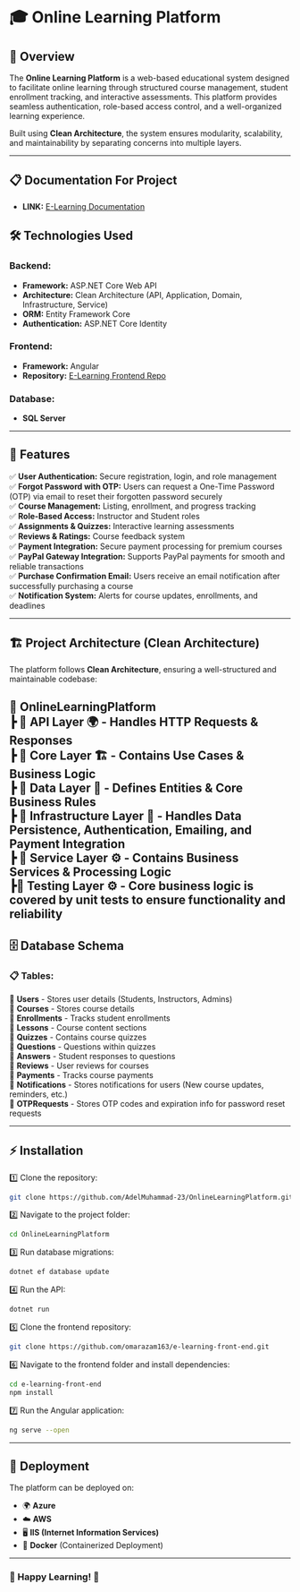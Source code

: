 
# 🎓 Online Learning Platform

## 🚀 Overview
The **Online Learning Platform** is a web-based educational system designed to facilitate online learning through structured course management, student enrollment tracking, and interactive assessments. This platform provides seamless authentication, role-based access control, and a well-organized learning experience.

Built using **Clean Architecture**, the system ensures modularity, scalability, and maintainability by separating concerns into multiple layers.

---
## 📋 Documentation For Project  
- **LINK:** [E-Learning Documentation](https://docs.google.com/document/d/1Isy5c27E8eTTnMRU_O5s6biLVf4ZUhzS/edit)

## 🛠️ Technologies Used

### Backend:
- **Framework:** ASP.NET Core Web API  
- **Architecture:** Clean Architecture (API, Application, Domain, Infrastructure, Service)  
- **ORM:** Entity Framework Core  
- **Authentication:** ASP.NET Core Identity  

### Frontend:
- **Framework:** Angular  
- **Repository:** [E-Learning Frontend Repo](https://github.com/omarazam163/e-learning-front-end)

### Database:
- **SQL Server**

---

## 🌟 Features

✅ **User Authentication:** Secure registration, login, and role management  
✅ **Forgot Password with OTP:** Users can request a One-Time Password (OTP) via email to reset their forgotten password securely  
✅ **Course Management:** Listing, enrollment, and progress tracking  
✅ **Role-Based Access:** Instructor and Student roles  
✅ **Assignments & Quizzes:** Interactive learning assessments  
✅ **Reviews & Ratings:** Course feedback system  
✅ **Payment Integration:** Secure payment processing for premium courses  
✅ **PayPal Gateway Integration:** Supports PayPal payments for smooth and reliable transactions  
✅ **Purchase Confirmation Email:** Users receive an email notification after successfully purchasing a course  
✅ **Notification System:** Alerts for course updates, enrollments, and deadlines  

---

## 🏗️ Project Architecture (Clean Architecture)

The platform follows **Clean Architecture**, ensuring a well-structured and maintainable codebase:


📂 **OnlineLearningPlatform**  
┣ 📂 **API Layer** 🌍 - Handles HTTP Requests & Responses  
┣ 📂 **Core Layer** 🏗️ - Contains Use Cases & Business Logic  
┣ 📂 **Data Layer** 📌 - Defines Entities & Core Business Rules  
┣ 📂 **Infrastructure Layer** 🏢 - Handles Data Persistence, Authentication, Emailing, and Payment Integration  
┣ 📂 **Service Layer** ⚙️ - Contains Business Services & Processing Logic  
┣📂 **Testing Layer** ⚙️ - Core business logic is covered by unit tests to ensure functionality and reliability
---

## 🗄️ Database Schema

### 📋 Tables:

📌 **Users** - Stores user details (Students, Instructors, Admins)  
📌 **Courses** - Stores course details  
📌 **Enrollments** - Tracks student enrollments  
📌 **Lessons** - Course content sections  
📌 **Quizzes** - Contains course quizzes  
📌 **Questions** - Questions within quizzes  
📌 **Answers** - Student responses to questions  
📌 **Reviews** - User reviews for courses  
📌 **Payments** - Tracks course payments  
📌 **Notifications** - Stores notifications for users (New course updates, reminders, etc.)  
📌 **OTPRequests** - Stores OTP codes and expiration info for password reset requests  

---

## ⚡ Installation

1️⃣ Clone the repository:  
```bash
git clone https://github.com/AdelMuhammad-23/OnlineLearningPlatform.git
```

2️⃣ Navigate to the project folder:  
```bash
cd OnlineLearningPlatform
```

3️⃣ Run database migrations:  
```bash
dotnet ef database update
```

4️⃣ Run the API:
```bash
dotnet run
```

5️⃣ Clone the frontend repository:
```bash
git clone https://github.com/omarazam163/e-learning-front-end.git
```

6️⃣ Navigate to the frontend folder and install dependencies:
```bash
cd e-learning-front-end
npm install
```

7️⃣ Run the Angular application:
```bash
ng serve --open
```

---

## 🚀 Deployment
The platform can be deployed on:
- 🌍 **Azure**  
- ☁️ **AWS**  
- 🖥 **IIS (Internet Information Services)**  
- 🐳 **Docker** (Containerized Deployment)

---

### 🎯 Happy Learning! 🚀
